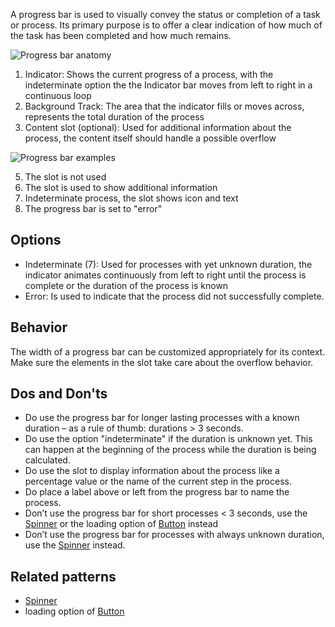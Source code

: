 A progress bar is used to visually convey the status or completion of a task or process. Its primary purpose is to offer a clear indication of how much of the task has been completed and how much remains.

![Progress bar anatomy](https://www.figma.com/file/wEptRgAezDU1z80Cn3eZ0o/iX-Pattern-Illustrations?type=design&node-id=2094-345&mode=design&t=fa4W7cvdm8pVsQFn-11)

1. Indicator: Shows the current progress of a process, with the indeterminate option the the Indicator bar moves from left to right in a continuous loop
2. Background Track: The area that the indicator fills or moves across, represents the total duration of the process
3. Content slot (optional): Used for additional information about the process, the content itself should handle a possible overflow


![Progress bar examples](https://www.figma.com/file/wEptRgAezDU1z80Cn3eZ0o/iX-Pattern-Illustrations?type=design&node-id=2098-372&mode=design&t=fa4W7cvdm8pVsQFn-11)

5. The slot is not used
6. The slot is used to show additional information
7. Indeterminate process, the slot shows icon and text
8. The progress bar is set to "error"

## Options

- Indeterminate (7): Used for processes with yet unknown duration, the indicator animates continuously from left to right until the process is complete or the duration of the process is known
- Error: Is used to indicate that the process did not successfully complete.


## Behavior
The width of a progress bar can be customized appropriately for its context. Make sure the elements in the slot take care about the overflow behavior.

## Dos and Don'ts
- Do use the progress bar for longer lasting processes with a known duration – as a rule of thumb: durations > 3 seconds. 
- Do use the option "indeterminate" if the duration is unknown yet. This can happen at the beginning of the process while the duration is being calculated.
- Do use the slot to display information about the process like a percentage value or the name of the current step in the process.
- Do place a label above or left from the progress bar to name the process.
- Don’t use the progress bar for short processes < 3 seconds, use the [Spinner](./spinner.md) or the loading option of [Button](./buttons/) instead
- Don’t use the progress bar for processes with always unknown duration, use the [Spinner](./spinner.md) instead.

## Related patterns
- [Spinner](./spinner.md)
- loading option of [Button](./buttons/)




